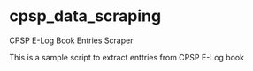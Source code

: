 # cpsp_data_scraping
CPSP E-Log Book Entries Scraper

This is a sample script to extract enttries from CPSP E-Log book 
